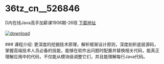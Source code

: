 # 36tz_cn__526846
D内在线Java高手加薪课1906期-26班
[下载地址](http://www.36tz.cn/article/526846 "下载地址")
<br/></br>[![download](http://36tz.cn/muke_img/2019_09_1-2-300x170.png "下载地址")](http://www.36tz.cn/article/526846 "下载地址")
<br/></br>### 课程介绍:
更深度的挖掘技术原理，解析框架设计原则，深度剖析底层源码，掌握高端技术人员必备的技能，能够在软件出问题时配置并替换相关代码，能真正理解应用中的代码，不仅能从模块级调整它们，并且能理解每行Java代码。


